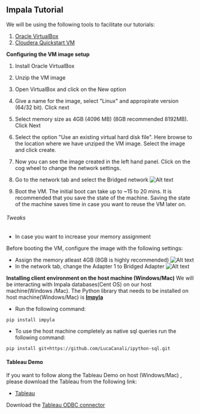 ## Impala Tutorial

We will be using the following tools to facilitate our tutorials:
1. [Oracle VirtualBox](https://www.virtualbox.org/wiki/Downloads)
2. [Cloudera Quickstart VM](https://www.cloudera.com/downloads/quickstart_vms/5-10.html)
	

**Configuring the VM image setup**
1. Install Oracle VirtualBox
2. Unzip the VM image
3. Open VirtualBox and click on the New option
4. Give a name for the image, select "Linux" and appropirate version (64/32 bit). Click next
5. Select memory size as 4GB (4096 MB) (8GB recommended 8192MB). Click Next
6. Select the option "Use an existing virtual hard disk file". Here browse to the location where we have unziped the VM image. Select the image and click create.
7. Now you can see the image created in the left hand panel. Click on the cog wheel to change the network settings.
8. Go to the network tab and select the Bridged network
 ![Alt text](https://github.com/mbalazin/cse599c-17sp-tutorials/blob/master/impala/network_adapters.png "Network Adapters")

9. Boot the VM. The initial boot can take up to ~15 to 20 mins. It is recommended that you save the state of the machine. Saving the state of the machine saves time in case you want to reuse the VM later on.

 
###### Tweaks
- In case you want to increase your memory assignment

Before booting the VM, configure the image with the following settings:
 - Assign the memory atleast 4GB (8GB is highly recommended)
 ![Alt text](https://github.com/mbalazin/cse599c-17sp-tutorials/blob/master/impala/memory.jpg "Memory Setup")
 - In the network tab, change the Adapter 1 to Bridged Adapter
 ![Alt text](https://github.com/mbalazin/cse599c-17sp-tutorials/blob/master/impala/network_adapters.png "Network Adapters")
 

**Installing client environment on the host machine (Windows/Mac)**
We will be interacting with Impala databases(Cent OS) on our host machine(Windows /Mac). The Python library that needs to be installed on host machine(Windows/Mac) is **[Impyla](https://github.com/cloudera/impyla)** 

* Run the following command: 

```
pip install impyla
```
* To use the host machine completely as native sql queries run the following command:

```
pip install git+https://github.com/LucaCanali/ipython-sql.git
```

#### Tableau Demo

If you want to follow along the Tableau Demo on host (Windows/Mac) , please download the Tableau from the following link:
- [Tableau](https://itconnect.uw.edu/wares/uware/tableau-software/)

Download the [Tableau ODBC connector](https://www.cloudera.com/downloads/connectors/impala/odbc/2-5-36.html)

